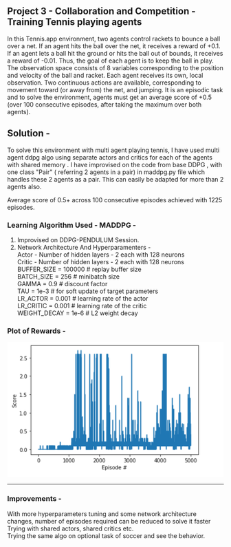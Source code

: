 ## Project 3 - Collaboration and Competition - Training Tennis playing agents
In this Tennis.app environment, two agents control rackets to bounce a ball over a net. If an agent hits the ball over the net, it receives a reward of +0.1.  If an agent lets a ball hit the ground or hits the ball out of bounds, it receives a reward of -0.01.  Thus, the goal of each agent is to keep the ball in play.
The observation space consists of 8 variables corresponding to the position and velocity of the ball and racket. Each agent receives its own, local observation.  Two continuous actions are available, corresponding to movement toward (or away from) the net, and jumping. 
It is an episodic task and to solve the environment, agents must get an average score of +0.5 (over 100 consecutive episodes, after taking the maximum over both agents). 

## Solution -
To solve this environment with multi agent playing tennis, I have used multi agent ddpg algo using separate actors and critics for each of the agents with shared memory . I have improvised on the code from base DDPG , with one class "Pair" ( referring 2 agents in a pair) in maddpg.py file which handles these 2 agents as a pair. This can easily be adapted for more than 2 agents also.

Average score of 0.5+ across 100 consecutive episodes achieved with 1225 episodes.

### Learning Algorithm Used - MADDPG - 
1) Improvised on DDPG-PENDULUM Session. 
2) Network Architecture And Hyperparamenters - <br>
    Actor - Number of hidden layers - 2 each with 128 neurons <br>
    Critic - Number of hidden layers - 2 each with 128 neurons <br>
    BUFFER_SIZE = 100000            # replay buffer size <br>
    BATCH_SIZE = 256                # minibatch size <br>
    GAMMA = 0.9                     # discount factor <br>
    TAU = 1e-3                      # for soft update of target parameters <br>
    LR_ACTOR = 0.001                # learning rate of the actor <br>
    LR_CRITIC = 0.001               # learning rate of the critic <br>
    WEIGHT_DECAY = 1e-6              # L2 weight decay <br>

### Plot of Rewards - 

![Rewards](images/Scores.png "Rewards")

---

### Improvements - 
With more hyperparameters tuning and some network architecture changes, number of episodes required can be reduced to solve it faster<br>
Trying with shared actors, shared critics etc. <br>
Trying the same algo on optional task of soccer and see the behavior.


